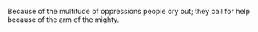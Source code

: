 Because of the multitude of oppressions people cry out; they call for help because of the arm of the mighty.
